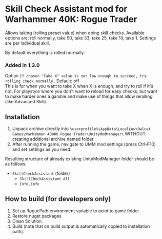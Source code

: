 # Skill Check Assistant mod for Warhammer 40K: Rogue Trader

Allows taking (rolling preset value) when doing skill checks.
Available options are: roll normally, take 50, take 33, take 25, take 10, take 1.
Settings are per individual skill.

By default everything is rolled normally.

### Added in 1.3.0

Option `If chosen "Take X" value is not low enough to succeed, try rolling check normally.`
Default: off   
This is for when you want to take X when X is enough, and try to roll if it's not. For playstyle where you don't want to reload for easy checks, but want to make harder ones a gamble and make use of things that allow rerolling (like Advanced Skill).


## Installation
1. Unpack archive directly into `%userprofile%\AppData\LocalLow\Owlcat Games\Warhammer 40000 Rogue Trader\UnityModManager\` WITHOUT creating additional archive named folder.
2. After running the game, navigate to UMM mod settings (press Ctrl-F10) and set settings as you need.

Resulting structure of already existing UnityModManager folder should be as follows
- `SkillCheckAssistant` (folder)
	- `SkillCheckAssistant.dll`
	- `Info.info`

## How to build (for developers only)
1. Set up RoguePath environment variable to point to game folder
2. Restore nuget packages
3. Clean Solution.
4. Build (note that on build output is automatically copied to installation path).
